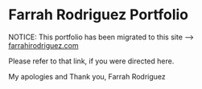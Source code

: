 # Farrah Rodriguez Portfolio

NOTICE: This portfolio has been migrated to this site --> [farrahirodriguez.com](https://www.farrahirodriguez.com/)

Please refer to that link, if you were directed here.

My apologies and Thank you,
Farrah Rodriguez
